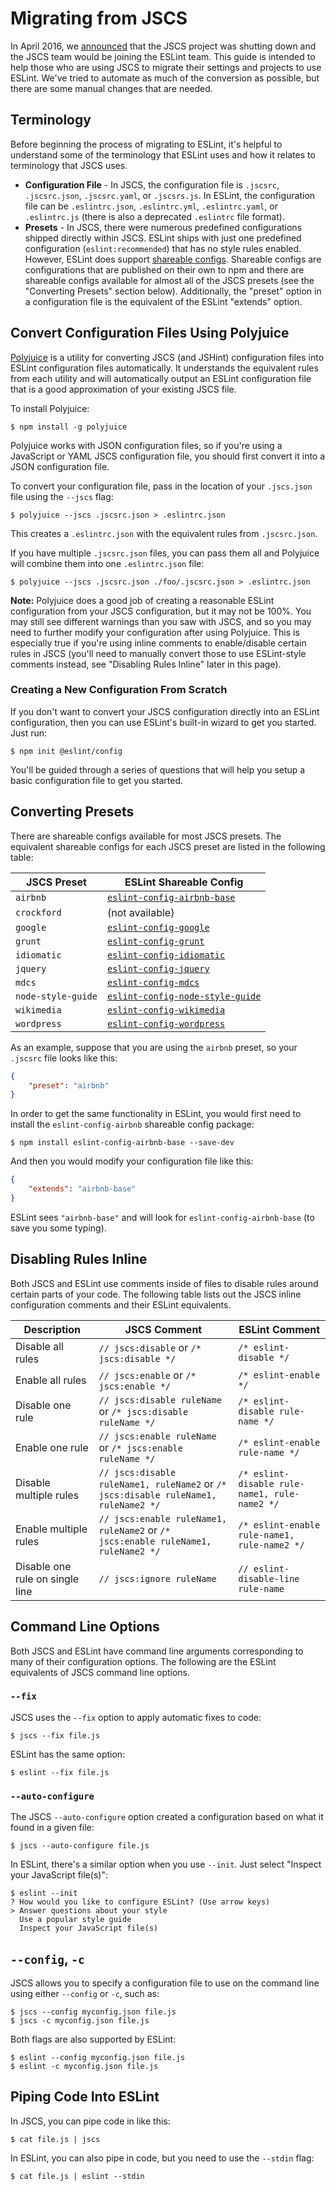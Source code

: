 # Migrating from JSCS

In April 2016, we [announced](https://eslint.org/blog/2016/04/welcoming-jscs-to-eslint) that the JSCS project was shutting down and the JSCS team would be joining the ESLint team. This guide is intended to help those who are using JSCS to migrate their settings and projects to use ESLint. We've tried to automate as much of the conversion as possible, but there are some manual changes that are needed.

## Terminology

Before beginning the process of migrating to ESLint, it's helpful to understand some of the terminology that ESLint uses and how it relates to terminology that JSCS uses.

* **Configuration File** - In JSCS, the configuration file is `.jscsrc`, `.jscsrc.json`, `.jscsrc.yaml`, or `.jscsrs.js`. In ESLint, the configuration file can be `.eslintrc.json`, `.eslintrc.yml`, `.eslintrc.yaml`, or `.eslintrc.js` (there is also a deprecated `.eslintrc` file format).
* **Presets** - In JSCS, there were numerous predefined configurations shipped directly within JSCS. ESLint ships with just one predefined configuration (`eslint:recommended`) that has no style rules enabled. However, ESLint does support [shareable configs](https://eslint.org/docs/developer-guide/shareable-configs). Shareable configs are configurations that are published on their own to npm and there are shareable configs available for almost all of the JSCS presets (see the "Converting Presets" section below). Additionally, the "preset" option in a configuration file is the equivalent of the ESLint "extends" option.

## Convert Configuration Files Using Polyjuice

[Polyjuice](https://github.com/brenolf/polyjuice) is a utility for converting JSCS (and JSHint) configuration files into ESLint configuration files automatically. It understands the equivalent rules from each utility and will automatically output an ESLint configuration file that is a good approximation of your existing JSCS file.

To install Polyjuice:

```shell
$ npm install -g polyjuice
```

Polyjuice works with JSON configuration files, so if you're using a JavaScript or YAML JSCS configuration file, you should first convert it into a JSON configuration file.

To convert your configuration file, pass in the location of your `.jscs.json` file using the `--jscs` flag:

```shell
$ polyjuice --jscs .jscsrc.json > .eslintrc.json
```

This creates a `.eslintrc.json` with the equivalent rules from `.jscsrc.json`.

If you have multiple `.jscsrc.json` files, you can pass them all and Polyjuice will combine them into one `.eslintrc.json` file:

```shell
$ polyjuice --jscs .jscsrc.json ./foo/.jscsrc.json > .eslintrc.json
```

**Note:** Polyjuice does a good job of creating a reasonable ESLint configuration from your JSCS configuration, but it may not be 100%. You may still see different warnings than you saw with JSCS, and so you may need to further modify your configuration after using Polyjuice. This is especially true if you're using inline comments to enable/disable certain rules in JSCS (you'll need to manually convert those to use ESLint-style comments instead, see "Disabling Rules Inline" later in this page).

### Creating a New Configuration From Scratch

If you don't want to convert your JSCS configuration directly into an ESLint configuration, then you can use ESLint's built-in wizard to get you started. Just run:

```shell
$ npm init @eslint/config
```

You'll be guided through a series of questions that will help you setup a basic configuration file to get you started.

## Converting Presets

There are shareable configs available for most JSCS presets. The equivalent shareable configs for each JSCS preset are listed in the following table:

| **JSCS Preset** | **ESLint Shareable Config** |
|-----------------|-----------------------------|
| `airbnb`        | [`eslint-config-airbnb-base`](https://github.com/airbnb/javascript/tree/master/packages/eslint-config-airbnb-base) |
| `crockford`        | (not available) |
| `google`        | [`eslint-config-google`](https://github.com/google/eslint-config-google) |
| `grunt`        | [`eslint-config-grunt`](https://github.com/markelog/eslint-config-grunt) |
| `idiomatic`        | [`eslint-config-idiomatic`](https://github.com/jamespamplin/eslint-config-idiomatic) |
| `jquery`        | [`eslint-config-jquery`](https://github.com/jquery/eslint-config-jquery) |
| `mdcs`        | [`eslint-config-mdcs`](https://github.com/zz85/mrdoobapproves) |
| `node-style-guide`        | [`eslint-config-node-style-guide`](https://github.com/pdehaan/eslint-config-node-style-guide) |
| `wikimedia`        | [`eslint-config-wikimedia`](https://github.com/wikimedia/eslint-config-wikimedia) |
| `wordpress`        | [`eslint-config-wordpress`](https://github.com/WordPress-Coding-Standards/eslint-config-wordpress) |

As an example, suppose that you are using the `airbnb` preset, so your `.jscsrc` file looks like this:

```json
{
    "preset": "airbnb"
}
```

In order to get the same functionality in ESLint, you would first need to install the `eslint-config-airbnb` shareable config package:

```shell
$ npm install eslint-config-airbnb-base --save-dev
```

And then you would modify your configuration file like this:

```json
{
    "extends": "airbnb-base"
}
```

ESLint sees `"airbnb-base"` and will look for `eslint-config-airbnb-base` (to save you some typing).

## Disabling Rules Inline

Both JSCS and ESLint use comments inside of files to disable rules around certain parts of your code. The following table lists out the JSCS inline configuration comments and their ESLint equivalents.

| **Description** | **JSCS Comment** | **ESLint Comment** |
|-----------------|------------------|--------------------|
| Disable all rules | `// jscs:disable` or `/* jscs:disable */` | `/* eslint-disable */` |
| Enable all rules | `// jscs:enable` or `/* jscs:enable */` | `/* eslint-enable */` |
| Disable one rule | `// jscs:disable ruleName` or `/* jscs:disable ruleName */` | `/* eslint-disable rule-name */` |
| Enable one rule | `// jscs:enable ruleName` or `/* jscs:enable ruleName */` | `/* eslint-enable rule-name */` |
| Disable multiple rules | `// jscs:disable ruleName1, ruleName2` or `/* jscs:disable ruleName1, ruleName2 */` | `/* eslint-disable rule-name1, rule-name2 */` |
| Enable multiple rules | `// jscs:enable ruleName1, ruleName2` or `/* jscs:enable ruleName1, ruleName2 */` | `/* eslint-enable rule-name1, rule-name2 */` |
| Disable one rule on single line | `// jscs:ignore ruleName` | `// eslint-disable-line rule-name` |

## Command Line Options

Both JSCS and ESLint have command line arguments corresponding to many of their configuration options. The following are the ESLint equivalents of JSCS command line options.

### `--fix`

JSCS uses the `--fix` option to apply automatic fixes to code:

```shell
$ jscs --fix file.js
```

ESLint has the same option:

```shell
$ eslint --fix file.js
```

### `--auto-configure`

The JSCS `--auto-configure` option created a configuration based on what it found in a given file:

```shell
$ jscs --auto-configure file.js
```

In ESLint, there's a similar option when you use `--init`. Just select "Inspect your JavaScript file(s)":

```shell
$ eslint --init
? How would you like to configure ESLint? (Use arrow keys)
> Answer questions about your style
  Use a popular style guide
  Inspect your JavaScript file(s)
```

## `--config`, `-c`

JSCS allows you to specify a configuration file to use on the command line using either `--config` or `-c`, such as:

```shell
$ jscs --config myconfig.json file.js
$ jscs -c myconfig.json file.js
```

Both flags are also supported by ESLint:

```shell
$ eslint --config myconfig.json file.js
$ eslint -c myconfig.json file.js
```

## Piping Code Into ESLint

In JSCS, you can pipe code in like this:

```shell
$ cat file.js | jscs
```

In ESLint, you can also pipe in code, but you need to use the `--stdin` flag:

```shell
$ cat file.js | eslint --stdin
```
